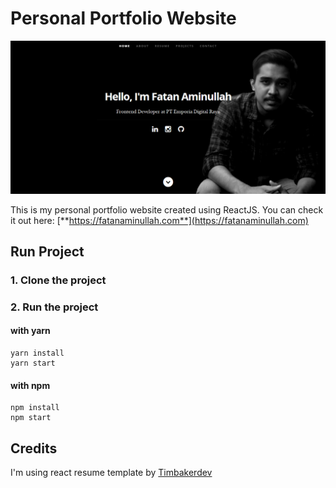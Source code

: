# Personal Portfolio Website

![Web Screenshot](./screenshot_web_fatan.png)

This is my personal portfolio website created using ReactJS. You can check it out here: [**https://fatanaminullah.com**](https://fatanaminullah.com)

## Run Project

### 1. Clone the project

### 2. Run the project

#### with yarn

```shell
yarn install
yarn start
```

#### with npm

```shell
npm install
npm start
```

## Credits

I'm using react resume template by [Timbakerdev](https://github.com/tbakerx/react-resume-template)
